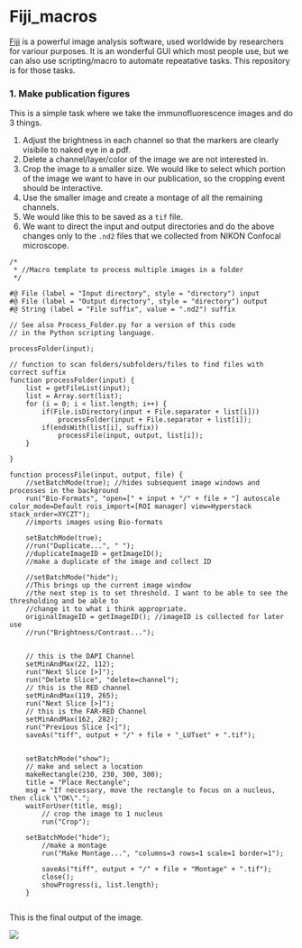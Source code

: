# Fiji_macros

[Fiji] is a powerful image analysis software, used worldwide by researchers for variour purposes. It is an wonderful GUI which most people use, but we can also use scripting/macro to automate repeatative tasks. This repository is for those tasks. 

### 1.  Make publication figures
This is a simple task where we take the immunofluorescence images and do 3 things.
1. Adjust the brightness in each channel so that the markers are clearly visibile to naked eye in a pdf.
2. Delete a channel/layer/color of the image we are not interested in.
3. Crop the image to a smaller size. We would like to select which portion of the image we want to have in our publication, so the cropping event should be interactive.
4. Use the smaller image and create a montage of all the remaining channels.
5. We would like this to be saved as a `tif` file. 
6. We want to direct the input and output directories and do the above changes only to the `.nd2` files that we collected from NIKON Confocal microscope.
```{jpython}
/*
 * //Macro template to process multiple images in a folder
 */

#@ File (label = "Input directory", style = "directory") input
#@ File (label = "Output directory", style = "directory") output
#@ String (label = "File suffix", value = ".nd2") suffix

// See also Process_Folder.py for a version of this code
// in the Python scripting language.

processFolder(input);

// function to scan folders/subfolders/files to find files with correct suffix
function processFolder(input) {
	list = getFileList(input);
	list = Array.sort(list);
	for (i = 0; i < list.length; i++) {
		if(File.isDirectory(input + File.separator + list[i]))
			processFolder(input + File.separator + list[i]);
		if(endsWith(list[i], suffix))
			processFile(input, output, list[i]);
	}
	
}

function processFile(input, output, file) {
	//setBatchMode(true); //hides subsequent image windows and processes in the background
	run("Bio-Formats", "open=[" + input + "/" + file + "] autoscale color_mode=Default rois_import=[ROI manager] view=Hyperstack stack_order=XYCZT");
	//imports images using Bio-formats
	
	setBatchMode(true);
	//run("Duplicate...", " ");
	//duplicateImageID = getImageID();
	//make a duplicate of the image and collect ID

	//setBatchMode("hide");
	//This brings up the current image window 
	//the next step is to set threshold. I want to be able to see the thresholding and be able to 
	//change it to what i think appropriate.
	originalImageID = getImageID(); //imageID is collected for later use
	//run("Brightness/Contrast...");
	
	
	// this is the DAPI Channel
	setMinAndMax(22, 112);
	run("Next Slice [>]");
	run("Delete Slice", "delete=channel");
	// this is the RED channel
	setMinAndMax(119, 265);
	run("Next Slice [>]");
	// this is the FAR-RED Channel
	setMinAndMax(162, 282);
	run("Previous Slice [<]");
	saveAs("tiff", output + "/" + file + "_LUTset" + ".tif");
	
	
	setBatchMode("show");
	// make and select a location
	makeRectangle(230, 230, 300, 300);
	title = "Place Rectangle";
	msg = "If necessary, move the rectangle to focus on a nucleus, then click \"OK\".";
  	waitForUser(title, msg);
  		// crop the image to 1 nucleus
  		run("Crop");
  		
  	setBatchMode("hide");
  		//make a montage
  		run("Make Montage...", "columns=3 rows=1 scale=1 border=1");
  
		saveAs("tiff", output + "/" + file + "Montage" + ".tif");
		close();
		showProgress(i, list.length);
	}
	

```
This is the final output of the image.

<image src = "pdm_4014_slide4_ch4_001.nd2Montage.jpg">




[Fiji]: https://imagej.net/software/fiji/
